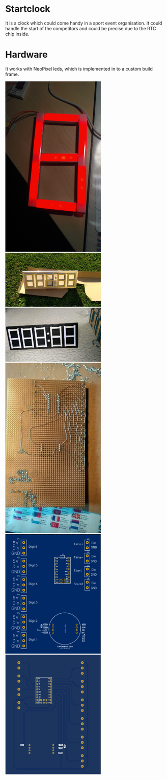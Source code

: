 # Startclock
It is a clock which could come handy in a sport event organisation. It could handle the start of the competitors and could be precise due to the RTC chip inside.

# Hardware
It works with NeoPixel leds, which is implemented in to a  custom build frame.

<img src="/docs/single_digit.jpg" width="300">

<img src="/docs/full_withoutpaint.jpg" width="300">

<img src="/docs/full_painted.jpg" width="300">

<img src="/docs/test_pcb.jpeg" width="300">

<img src="/docs/pcb1.png" width="300">

<img src="/docs/pcb2.png" width="300">
